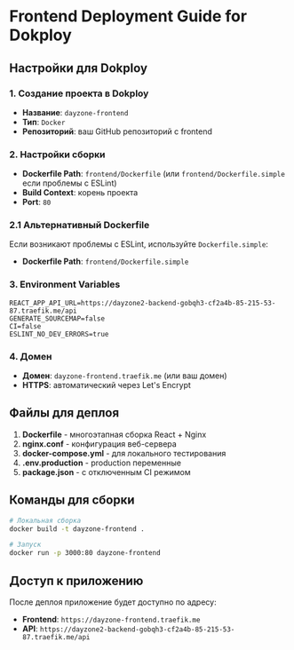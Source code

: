 # Frontend Deployment Guide for Dokploy

## Настройки для Dokploy

### 1. Создание проекта в Dokploy
- **Название**: `dayzone-frontend`
- **Тип**: `Docker`
- **Репозиторий**: ваш GitHub репозиторий с frontend

### 2. Настройки сборки
- **Dockerfile Path**: `frontend/Dockerfile` (или `frontend/Dockerfile.simple` если проблемы с ESLint)
- **Build Context**: корень проекта
- **Port**: `80`

### 2.1 Альтернативный Dockerfile
Если возникают проблемы с ESLint, используйте `Dockerfile.simple`:
- **Dockerfile Path**: `frontend/Dockerfile.simple`

### 3. Environment Variables
```
REACT_APP_API_URL=https://dayzone2-backend-gobqh3-cf2a4b-85-215-53-87.traefik.me/api
GENERATE_SOURCEMAP=false
CI=false
ESLINT_NO_DEV_ERRORS=true
```

### 4. Домен
- **Домен**: `dayzone-frontend.traefik.me` (или ваш домен)
- **HTTPS**: автоматический через Let's Encrypt

## Файлы для деплоя

1. **Dockerfile** - многоэтапная сборка React + Nginx
2. **nginx.conf** - конфигурация веб-сервера
3. **docker-compose.yml** - для локального тестирования
4. **.env.production** - production переменные
5. **package.json** - с отключенным CI режимом

## Команды для сборки

```bash
# Локальная сборка
docker build -t dayzone-frontend .

# Запуск
docker run -p 3000:80 dayzone-frontend
```

## Доступ к приложению

После деплоя приложение будет доступно по адресу:
- **Frontend**: `https://dayzone-frontend.traefik.me`
- **API**: `https://dayzone2-backend-gobqh3-cf2a4b-85-215-53-87.traefik.me/api`
